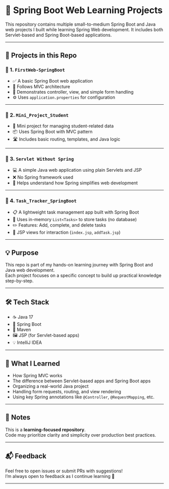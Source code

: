 # 🌱 Spring Boot Web Learning Projects

This repository contains multiple small-to-medium Spring Boot and Java web projects I built while learning Spring Web development. It includes both Servlet-based and Spring Boot-based applications.

---

## 📂 Projects in this Repo

### 🔹 1. `FirstWeb-SpringBoot`
- ✅ A basic Spring Boot web application  
- 🧩 Follows MVC architecture  
- 📝 Demonstrates controller, view, and simple form handling  
- ⚙️ Uses `application.properties` for configuration  

---

### 🔹 2. `Mini_Project_Student`
- 🏫 Mini project for managing student-related data  
- 📦 Uses Spring Boot with MVC pattern  
- 🛣️ Includes basic routing, templates, and Java logic  

---

### 🔹 3. `Servlet Without Spring`
- 💻 A simple Java web application using plain Servlets and JSP  
- ❌ No Spring framework used  
- 🧠 Helps understand how Spring simplifies web development  

---

### 🔹 4. `Task_Tracker_SpringBoot`
- 📋 A lightweight task management app built with Spring Boot  
- 🧠 Uses in-memory `List<Tasks>` to store tasks (no database)  
- ✏️ Features: Add, complete, and delete tasks  
- 🧾 JSP views for interaction (`index.jsp`, `addTask.jsp`)  

---

## 💡 Purpose

This repo is part of my hands-on learning journey with Spring Boot and Java web development.  
Each project focuses on a specific concept to build up practical knowledge step-by-step.

---

## 🛠️ Tech Stack

- ☕ Java 17  
- 🌱 Spring Boot  
- 🔧 Maven  
- 🖼️ JSP (for Servlet-based apps)  
- 💡 IntelliJ IDEA  

---

## 🧠 What I Learned

- How Spring MVC works
- The difference between Servlet-based apps and Spring Boot apps
- Organizing a real-world Java project
- Handling form requests, routing, and view rendering
- Using key Spring annotations like `@Controller`, `@RequestMapping`, etc.

---

## 📌 Notes

This is a **learning-focused repository**.  
Code may prioritize clarity and simplicity over production best practices.

---

## 📬 Feedback

Feel free to open issues or submit PRs with suggestions!  
I’m always open to feedback as I continue learning 🚀

---
